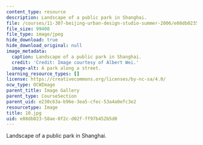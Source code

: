 ```yaml
---
content_type: resource
description: Landscape of a public park in Shanghai.
file: /courses/11-307-beijing-urban-design-studio-summer-2006/e08db02358ae0f2cd02fff97b452b5d0_10.jpg
file_size: 99408
file_type: image/jpeg
hide_download: true
hide_download_original: null
image_metadata:
  caption: Landscape of a public park in Shanghai.
  credit: 'Credit: Image courtesy of Albert Wei.'
  image-alt: A park along a street.
learning_resource_types: []
license: https://creativecommons.org/licenses/by-nc-sa/4.0/
ocw_type: OCWImage
parent_title: Image Gallery
parent_type: CourseSection
parent_uid: e230c63a-b96e-3ea5-cfec-53a4a0efc3e2
resourcetype: Image
title: 10.jpg
uid: e08db023-58ae-0f2c-d02f-ff97b452b5d0
---
```

Landscape of a public park in Shanghai.